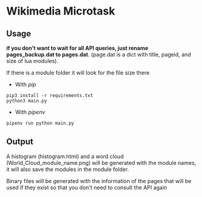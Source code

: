 # Wikimedia Microtask
## Usage
**if you don't want to wait for all API queries, just rename pages_backup.dat to pages.dat**.
(page.dat is a dict with title, pageid, and size of lua modules).

If there is a module folder it will look for the file size there
- With *pip*
```
pip3 install -r requirements.txt
python3 main.py
```
- With *pipenv*
```
pipenv run python main.py
```
## Output
A histogram (histogram.html) and a word cloud (World_Cloud_module_name.png) will be generated with the module names, it will also save the modules in the module folder.

Binary files will be generated with the information of the pages that will be used if they exist so that you don't need to consult the API again